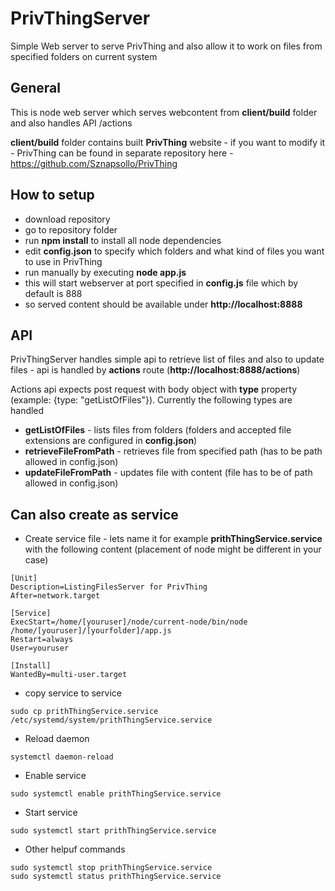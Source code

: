 # PrivThingServer
Simple Web server to serve PrivThing and also allow it to work on files from specified folders on current system

## General
This is node web server which serves webcontent from **client/build** folder and also handles API /actions

**client/build** folder contains built **PrivThing** website - if you want to modify it - PrivThing can be found in separate repository here - https://github.com/Sznapsollo/PrivThing

## How to setup
- download repository
- go to repository folder
- run **npm install** to install all node dependencies
- edit **config.json** to specify which folders and what kind of files you want to use in PrivThing
- run manually by executing **node app.js**
- this will start webserver at port specified in **config.js** file which by default is 888
- so served content should be available under **http://localhost:8888**

## API

PrivThingServer handles simple api to retrieve list of files and also to update files - api is handled by **actions** route (**http://localhost:8888/actions**)

Actions api expects post request with body object with **type** property (example: {type: "getListOfFiles"}). Currently the following types are handled
- **getListOfFiles** - lists files from folders (folders and accepted file extensions are configured in **config.json**)
- **retrieveFileFromPath** - retrieves file from specified path (has to be path allowed in config.json)
- **updateFileFromPath** - updates file with content (file has to be of path allowed in config.json)


## Can also create as service
- Create service file - lets name it for example **prithThingService.service** with the following content (placement of node might be different in your case)
```
[Unit]
Description=ListingFilesServer for PrivThing
After=network.target

[Service]
ExecStart=/home/[youruser]/node/current-node/bin/node /home/[youruser]/[yourfolder]/app.js
Restart=always
User=youruser
 
[Install]
WantedBy=multi-user.target
```
- copy service to service
```
sudo cp prithThingService.service /etc/systemd/system/prithThingService.service
```
- Reload daemon
```
systemctl daemon-reload
```
- Enable service
```
sudo systemctl enable prithThingService.service
```
- Start service
```
sudo systemctl start prithThingService.service
```
- Other helpuf commands
```
sudo systemctl stop prithThingService.service
sudo systemctl status prithThingService.service
```
